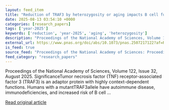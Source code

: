 ```yaml
---
layout: feed_item
title: "Reduction of TRAF3 by heterozygosity or aging impacts B cell function"
date: 2025-08-13 03:54:10 +0000
categories: [research_papers]
tags: ['year-2025']
keywords: ['reduction', 'year-2025', 'aging', 'heterozygosity']
description: "Proceedings of the National Academy of Sciences, Volume 122, Issue 32, August 2025"
external_url: https://www.pnas.org/doi/abs/10.1073/pnas.2507217122?af=R
is_feed: true
source_feed: "Proceedings of the National Academy of Sciences: Proceedings of the National Academy of Sciences: Table of Contents"
feed_category: "research_papers"
---
```


Proceedings of the National Academy of Sciences, Volume 122, Issue 32, August 2025. SignificanceTumor necrosis factor (TNF) receptor-associated factor 3 (TRAF3) is an adaptor protein with highly context-dependent functions. Humans with a mutantTRAF3allele have autoimmune disease, immunodeficiencies, and increased risk of B cell ...

[Read original article](https://www.pnas.org/doi/abs/10.1073/pnas.2507217122?af=R)
